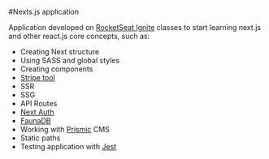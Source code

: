 #Nexts.js application

Application developed on [RocketSeat Ignite](https://www.rocketseat.com.br/ignite) classes to start learning next.js and other react.js core concepts, such as:
- Creating Next structure
- Using SASS and global styles
- Creating components
- [Stripe tool](https://stripe.com/br)
- SSR
- SSG
- API Routes
- [Next Auth](https://next-auth.js.org/)
- [FaunaDB](https://fauna.com/)
- Working with [Prismic](https://prismic.io/lp/headless-content-management-system-brand?account_id=4897815674&campaign_id=17056096067&group_id=137191804778&ad_id=594834003035&placement&keyword_id=kwd-337563623412&network=g&matchtype=e&utm_device=c&utm_term=prismic&utm_campaign=USA_Search_Brand&utm_source=adwords&utm_medium=ppc&utm_content=Core&hsa_acc=4897815674&hsa_cam=17056096067&hsa_grp=137191804778&hsa_ad=594834003035&hsa_src=g&hsa_tgt=kwd-337563623412&hsa_kw=prismic&hsa_mt=e&hsa_net=adwords&hsa_ver=3&gclid=CjwKCAjwjZmTBhB4EiwAynRmD_5YUqIEd2ddLUQ5EllyG3qwMe3Uc-JpUqyIbHmYLPtpV65Ya70pWRoCmT4QAvD_BwE) CMS
- Static paths
- Testing application with [Jest](https://jestjs.io/)  
